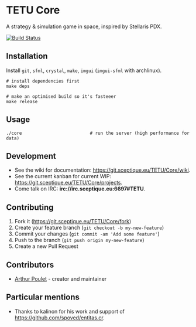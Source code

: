 # TETU Core

A strategy & simulation game in space, inspired by Stellaris PDX.

[![Build Status](https://drone.sceptique.eu/api/badges/TETU/Core/status.svg)](https://drone.sceptique.eu/TETU/Core)

## Installation

Install `git`, `sfml`, `crystal`, `make`, `imgui` (`imgui-sfml` with archlinux).

    # install dependencies first
    make deps

    # make an optimised build so it's fasteeer
    make release

## Usage

    ./core                          # run the server (high performance for data)

## Development

* See the wiki for documentation: <https://git.sceptique.eu/TETU/Core/wiki>.
* See the current kanban for current WIP: <https://git.sceptique.eu/TETU/Core/projects>.
* Come talk on IRC: **irc://irc.sceptique.eu:6697#TETU**.


## Contributing

1. Fork it (<https://git.sceptique.eu/TETU/Core/fork>)
2. Create your feature branch (`git checkout -b my-new-feature`)
3. Commit your changes (`git commit -am 'Add some feature'`)
4. Push to the branch (`git push origin my-new-feature`)
5. Create a new Pull Request

## Contributors

- [Arthur Poulet](https://git.sceptique.eu/Sceptique) - creator and maintainer

## Particular mentions

- Thanks to kalinon for his work and support of <https://github.com/spoved/entitas.cr>.
